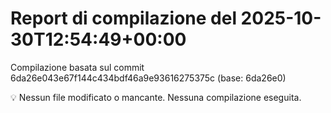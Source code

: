 # Report di compilazione del 2025-10-30T12:54:49+00:00

Compilazione basata sul commit 6da26e043e67f144c434bdf46a9e93616275375c (base: 6da26e0)

💡 Nessun file modificato o mancante. Nessuna compilazione eseguita.
